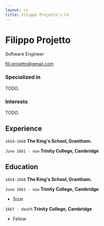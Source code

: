 ```yaml
---
layout: cv
title: Filippo Projetto's CV
---
```

# Filippo Projetto
Software Engineer

<a href="fili.projetto@gmail.com">fili.projetto@gmail.com</a>

### Specialized in

TODO.

### Interests

TODO.

## Experience

`1654-1660`
__The King's School, Grantham.__

`June 1661 - now`
__Trinity College, Cambridge__

## Education

`1654-1660`
__The King's School, Grantham.__

`June 1661 - now`
__Trinity College, Cambridge__

- Sizar

`1667 - death`
__Trinity College, Cambridge__

- Fellow
